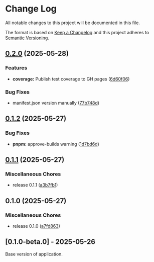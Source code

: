 # Change Log

All notable changes to this project will be documented in this file.

The format is based on [Keep a Changelog](http://keepachangelog.com/)
and this project adheres to [Semantic Versioning](http://semver.org/).

## [0.2.0](https://github.com/TheMeteoRain/piano-staff/compare/v0.1.2...v0.2.0) (2025-05-28)


### Features

* **coverage:** Publish test coverage to GH pages ([6d60f06](https://github.com/TheMeteoRain/piano-staff/commit/6d60f069673d0a6aee291327515aaf8ca153b31b))


### Bug Fixes

* manifest.json version manually ([77b748d](https://github.com/TheMeteoRain/piano-staff/commit/77b748d3b948e5f38c8a396c76cd8004a72f2986))

## [0.1.2](https://github.com/TheMeteoRain/piano-staff/compare/v0.1.1...v0.1.2) (2025-05-27)


### Bug Fixes

* **pnpm:** approve-builds warning ([1d7bd6d](https://github.com/TheMeteoRain/piano-staff/commit/1d7bd6d3daaa5fbb49d225160008cb42a6e66bd5))

## [0.1.1](https://github.com/TheMeteoRain/piano-staff/compare/v0.1.0...v0.1.1) (2025-05-27)


### Miscellaneous Chores

* release 0.1.1 ([a3b7fb1](https://github.com/TheMeteoRain/piano-staff/commit/a3b7fb18a8f5898bce2e74941ef700f2f61e5fcf))

## 0.1.0 (2025-05-27)


### Miscellaneous Chores

* release 0.1.0 ([a7fd863](https://github.com/TheMeteoRain/piano-staff/commit/a7fd8639930a3cd4c3937336eceae2090538438c))

## [0.1.0-beta.0] - 2025-05-26

Base version of application.
